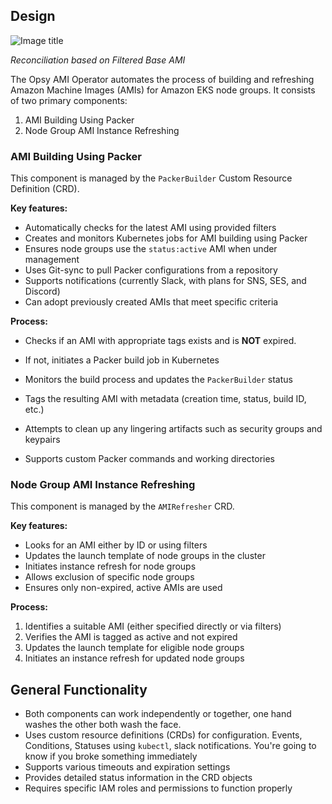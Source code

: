 ## Design

  ![Image title](assets/opsyami.svg)


*Reconciliation based on Filtered Base AMI*

The Opsy AMI Operator automates the process of building and refreshing Amazon Machine Images (AMIs) for Amazon EKS node groups. It consists of two primary components:

1. AMI Building Using Packer
2. Node Group AMI Instance Refreshing

### **AMI Building Using Packer**

This component is managed by the `PackerBuilder` Custom Resource Definition (CRD).

**Key features:**

- Automatically checks for the latest AMI using provided filters
- Creates and monitors Kubernetes jobs for AMI building using Packer
- Ensures node groups use the `status:active` AMI when under management
- Uses Git-sync to pull Packer configurations from a repository
- Supports notifications (currently Slack, with plans for SNS, SES, and Discord)
- Can adopt previously created AMIs that meet specific criteria

**Process:**

- Checks if an AMI with appropriate tags exists and is **NOT** expired.
- If not, initiates a Packer build job in Kubernetes
- Monitors the build process and updates the `PackerBuilder` status
- Tags the resulting AMI with metadata (creation time, status, build ID, etc.)
- Attempts to clean up any lingering artifacts such as security groups and keypairs 

- Supports custom Packer commands and working directories

### **Node Group AMI Instance Refreshing**

This component is managed by the `AMIRefresher` CRD.

**Key features:**

- Looks for an AMI either by ID or using filters
- Updates the launch template of node groups in the cluster
- Initiates instance refresh for node groups
- Allows exclusion of specific node groups
- Ensures only non-expired, active AMIs are used

**Process:**

1. Identifies a suitable AMI (either specified directly or via filters)
2. Verifies the AMI is tagged as active and not expired
3. Updates the launch template for eligible node groups
4. Initiates an instance refresh for updated node groups

## **General Functionality**

- Both components can work independently or together, one hand washes the other both wash the face.
- Uses custom resource definitions (CRDs) for configuration. Events, Conditions, Statuses using `kubectl`, slack notifications. You're going to know if you broke something immediately
- Supports various timeouts and expiration settings
- Provides detailed status information in the CRD objects
- Requires specific IAM roles and permissions to function properly